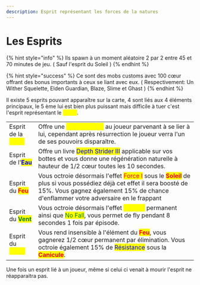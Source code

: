 ```yaml
---
description: Esprit représentant les forces de la natures
---
```


# Les Esprits

{% hint style="info" %}
Ils spawn à un moment aléatoire 2 par 2 entre 45 et 70 minutes de jeu. ( Sauf l'esprit du Soleil )
{% endhint %}

{% hint style="success" %}
Ce sont des mobs customs avec 100 cœur offrant des bonus importants à ceux se liant avec eux. ( Respectivement: Un Wither Squelette, Elden Guardian, Blaze, Slime et Ghast )
{% endhint %}

Il existe 5 esprits pouvant apparaître sur la carte, 4 sont liés aux 4 éléments principaux, le 5 ème lui est bien plus puissant mais difficile à tuer c'est l'esprit représentant le <mark style="color:yellow;">**Soleil**</mark>.

|                                                           |                                                                                                                                                                                                                                                                           |
| --------------------------------------------------------- | ------------------------------------------------------------------------------------------------------------------------------------------------------------------------------------------------------------------------------------------------------------------------- |
| Esprit de la <mark style="color:yellow;">**Terre**</mark> | Offre une <mark style="color:yellow;">**Résurrection**</mark> au joueur parvenant à se lier à lui, cependant après résurrection le joueur verra l'un de ses pouvoirs disparaître.                                                                                         |
| Esprit de l'<mark style="color:blue;">**Eau**</mark>      | Offre un livre <mark style="color:blue;">Depth Strider III</mark> applicable sur vos bottes et vous donne une régénération naturelle à hauteur de 1/2 cœur toutes les 10 secondes.                                                                                        |
| Esprit du <mark style="color:red;">**Feu**</mark>         | Vous octroie désormais l'effet <mark style="color:red;">Force I</mark> sous le <mark style="color:red;">**Soleil**</mark> de plus si vous possédiez déjà cet effet il sera boosté de 15%. Vous gagnez également 15% de chance d'enflammer votre adversaire en le frappant |
| Esprit du <mark style="color:green;">**Vent**</mark>      | Vous octroie désormais l'effet <mark style="color:yellow;">Speed I</mark> permanent ainsi que <mark style="color:green;">No Fall</mark>, vous permet de fly pendant 8 secondes 1 fois par épisode.                                                                        |
| Esprit du <mark style="color:yellow;">**Soleil**</mark>   | Vous rend insensible à l'élément du <mark style="color:red;">**Feu**</mark>, vous gagnerez 1/2 cœur permanent par élimination. Vous octroie également 15% de <mark style="color:blue;">Résistance</mark> sous la <mark style="color:red;">**Canicule**</mark>.            |

Une fois un esprit lié à un joueur, même si celui ci venait à mourir l'esprit ne réapparaitra pas.&#x20;
